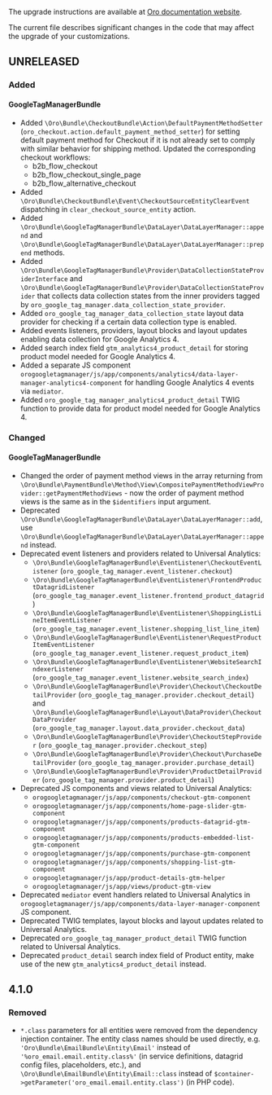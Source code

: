The upgrade instructions are available at [Oro documentation website](https://doc.oroinc.com/backend/setup/upgrade-to-new-version/).

The current file describes significant changes in the code that may affect the upgrade of your customizations.

## UNRELEASED

### Added

#### GoogleTagManagerBundle
* Added `\Oro\Bundle\CheckoutBundle\Action\DefaultPaymentMethodSetter` (`oro_checkout.action.default_payment_method_setter`)
  for setting default payment method for Checkout if it is not already set to comply with similar behavior for shipping method.
  Updated the corresponding checkout workflows:
  * b2b_flow_checkout
  * b2b_flow_checkout_single_page
  * b2b_flow_alternative_checkout
* Added `\Oro\Bundle\CheckoutBundle\Event\CheckoutSourceEntityClearEvent` dispatching in `clear_checkout_source_entity` action.
* Added `\Oro\Bundle\GoogleTagManagerBundle\DataLayer\DataLayerManager::append` and 
  `\Oro\Bundle\GoogleTagManagerBundle\DataLayer\DataLayerManager::prepend` methods.
* Added `\Oro\Bundle\GoogleTagManagerBundle\Provider\DataCollectionStateProviderInterface` and 
  `\Oro\Bundle\GoogleTagManagerBundle\Provider\DataCollectionStateProvider` that collects data collection states from
  the inner providers tagged by `oro_google_tag_manager.data_collection_state_provider`.
* Added `oro_google_tag_manager_data_collection_state` layout data provider for checking if a certain data collection 
  type is enabled.
* Added events listeners, providers, layout blocks and layout updates enabling data collection for Google Analytics 4.
* Added search index field `gtm_analytics4_product_detail` for storing product model needed for
  Google Analytics 4. 
* Added a separate JS component `orogoogletagmanager/js/app/components/analytics4/data-layer-manager-analytics4-component`
  for handling Google Analytics 4 events via `mediator`.
* Added `oro_google_tag_manager_analytics4_product_detail` TWIG function to provide data for product model needed for
  Google Analytics 4.

### Changed

#### GoogleTagManagerBundle
* Changed the order of payment method views in the array returning from 
  `\Oro\Bundle\PaymentBundle\Method\View\CompositePaymentMethodViewProvider::getPaymentMethodViews` - now 
  the order of payment method views is the same as in the `$identifiers` input argument.
* Deprecated `\Oro\Bundle\GoogleTagManagerBundle\DataLayer\DataLayerManager::add`, use 
  `\Oro\Bundle\GoogleTagManagerBundle\DataLayer\DataLayerManager::append` instead.
* Deprecated event listeners and providers related to Universal Analytics:
  * `\Oro\Bundle\GoogleTagManagerBundle\EventListener\CheckoutEventListener` (`oro_google_tag_manager.event_listener.checkout`)
  * `\Oro\Bundle\GoogleTagManagerBundle\EventListener\FrontendProductDatagridListener` (`oro_google_tag_manager.event_listener.frontend_product_datagrid`)
  * `\Oro\Bundle\GoogleTagManagerBundle\EventListener\ShoppingListLineItemEventListener` (`oro_google_tag_manager.event_listener.shopping_list_line_item`)
  * `\Oro\Bundle\GoogleTagManagerBundle\EventListener\RequestProductItemEventListener` (`oro_google_tag_manager.event_listener.request_product_item`)
  * `\Oro\Bundle\GoogleTagManagerBundle\EventListener\WebsiteSearchIndexerListener` (`oro_google_tag_manager.event_listener.website_search_index`)
  * `\Oro\Bundle\GoogleTagManagerBundle\Provider\Checkout\CheckoutDetailProvider` (`oro_google_tag_manager.provider.checkout_detail`) 
    and `\Oro\Bundle\GoogleTagManagerBundle\Layout\DataProvider\CheckoutDataProvider` (`oro_google_tag_manager.layout.data_provider.checkout_data`)
  * `\Oro\Bundle\GoogleTagManagerBundle\Provider\CheckoutStepProvider` (`oro_google_tag_manager.provider.checkout_step`)
  * `\Oro\Bundle\GoogleTagManagerBundle\Provider\Checkout\PurchaseDetailProvider` (`oro_google_tag_manager.provider.purchase_detail`)
  * `\Oro\Bundle\GoogleTagManagerBundle\Provider\ProductDetailProvider` (`oro_google_tag_manager.provider.product_detail`)
* Deprecated JS components and views related to Universal Analytics:
  * `orogoogletagmanager/js/app/components/checkout-gtm-component`
  * `orogoogletagmanager/js/app/components/home-page-slider-gtm-component`
  * `orogoogletagmanager/js/app/components/products-datagrid-gtm-component`
  * `orogoogletagmanager/js/app/components/products-embedded-list-gtm-component`
  * `orogoogletagmanager/js/app/components/purchase-gtm-component`
  * `orogoogletagmanager/js/app/components/shopping-list-gtm-component`
  * `orogoogletagmanager/js/app/product-details-gtm-helper`
  * `orogoogletagmanager/js/app/views/product-gtm-view`
* Deprecated `mediator` event handlers related to Universal Analytics in `orogoogletagmanager/js/app/components/data-layer-manager-component`
  JS component.
* Deprecated TWIG templates, layout blocks and layout updates related to Universal Analytics.
* Deprecated `oro_google_tag_manager_product_detail` TWIG function related to Universal Analytics.
* Deprecated `product_detail` search index field of Product entity, make use of the new `gtm_analytics4_product_detail` instead.

## 4.1.0

### Removed
* `*.class` parameters for all entities were removed from the dependency injection container.
The entity class names should be used directly, e.g. `'Oro\Bundle\EmailBundle\Entity\Email'`
instead of `'%oro_email.email.entity.class%'` (in service definitions, datagrid config files, placeholders, etc.), and
`\Oro\Bundle\EmailBundle\Entity\Email::class` instead of `$container->getParameter('oro_email.email.entity.class')`
(in PHP code).
